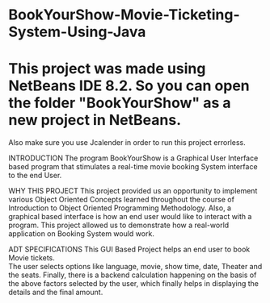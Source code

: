 # BookYourShow-Movie-Ticketing-System-Using-Java

# This project was made using NetBeans IDE 8.2. So you can open the folder "BookYourShow" as a new project in NetBeans.
Also make sure you use Jcalender in order to run this project errorless. 

INTRODUCTION 
The program BookYourShow is a Graphical User Interface based program that stimulates a real-time movie booking System interface to the end User. 

WHY THIS PROJECT 
This project provided us an  opportunity to implement various Object Oriented Concepts learned throughout the course of Introduction to Object Oriented Programming Methodology. 
Also, a graphical based interface is how an end user would like to interact with a program. 
This project allowed us to demonstrate how a real-world application on Booking System would work. 

ADT SPECIFICATIONS 
This GUI Based Project helps an end user to book Movie tickets.  
The user selects options like language, movie, show time, date, Theater and the seats. 
Finally, there is a backend calculation happening on the basis of the above factors selected by the user, which finally helps in displaying the details and the final amount. 

